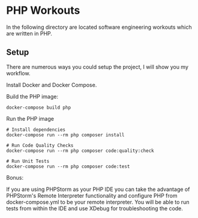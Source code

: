 # PHP Workouts

In the following directory are located software engineering workouts which are written in PHP.

## Setup

There are numerous ways you could setup the project, I will show you my workflow.

Install Docker and Docker Compose.

Build the PHP image:

```shell
docker-compose build php
```

Run the PHP image

```shell
# Install dependencies
docker-compose run --rm php composer install

# Run Code Quality Checks
docker-compose run --rm php composer code:quality:check

# Run Unit Tests
docker-compose run --rm php composer code:test
```

Bonus:

If you are using PHPStorm as your PHP IDE you can take the advantage of PHPStorm's Remote Interpreter functionality and configure PHP from docker-compose.yml to be your remote interpreter. You will be able to run tests from within the IDE and use XDebug for troubleshooting the code.
